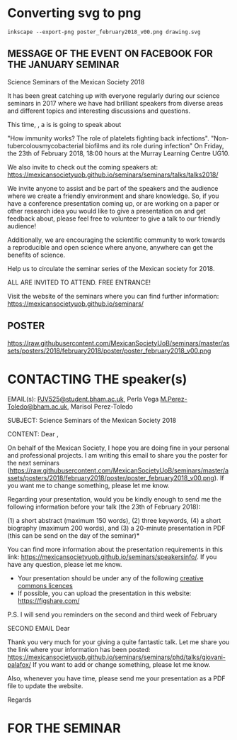 
# Converting svg to png

```
inkscape --export-png poster_february2018_v00.png drawing.svg
```

## MESSAGE OF THE EVENT ON FACEBOOK FOR THE JANUARY SEMINAR

Science Seminars of the Mexican Society 2018

It has been great catching up with everyone regularly during our science
seminars in 2017 where we have had brilliant speakers from diverse areas and
different topics and interesting discussions and questions.

This time, , a  is is going to speak about

"How immunity works? The role of platelets fighting back infections".
"Non-tubercolousmycobacterial biofilms and its role during infection"
On Friday, the 23th of February 2018, 18:00 hours at the Murray Learning Centre UG10.

We also invite to check out the coming speakers at:
https://mexicansocietyuob.github.io/seminars/seminars/talks/talks2018/

We invite anyone to assist and be part of the speakers and the audience
where we create a friendly environment and share knowledge.
So, if you have a conference presentation coming up, or are
working on a paper or other research idea you would like to give a
presentation on and get feedback about, please feel free to volunteer
to give a talk to our friendly audience!

Additionally, we are encouraging the scientific community to work towards
a reproducible and open science where anyone, anywhere can get the
benefits of science.

Help us to circulate the seminar series of the Mexican society for 2018.

ALL ARE INVITED TO ATTEND.
FREE ENTRANCE!

Visit the website of the seminars where you can find further information:
https://mexicansocietyuob.github.io/seminars/

## POSTER
https://raw.githubusercontent.com/MexicanSocietyUoB/seminars/master/assets/posters/2018/february2018/poster/poster_february2018_v00.png




# CONTACTING THE speaker(s)
EMAIL(s):
PJV525@student.bham.ac.uk, Perla Vega
M.Perez-Toledo@bham.ac.uk, Marisol Perez-Toledo

SUBJECT:
Science Seminars of the Mexican Society 2018

CONTENT:
Dear ,

On behalf of the Mexican Society, I hope you are doing fine in your personal and professional projects.
I am writing this email to share you the poster for the next seminars (https://raw.githubusercontent.com/MexicanSocietyUoB/seminars/master/assets/posters/2018/february2018/poster/poster_february2018_v00.png). If you want me to change something, please let me know.

Regarding your presentation, would you be kindly enough to send me the following
information before your talk (the 23th of February 2018):

(1) a short abstract (maximum 150 words),
(2) three keywords,
(4) a short biography (maximum 200 words), and
(3) a 20-minute presentation in PDF (this can be send on the day of the seminar)*

You can find more information about the presentation requirements in
this link: https://mexicansocietyuob.github.io/seminars/speakersinfo/.
If you have any question, please let me know.
* Your presentation should be under any of the following [creative commons licences](https://creativecommons.org/licenses/)
* If possible, you can upload the presentation in this website: https://figshare.com/

P.S. I will send you reminders on the second and third week of February


SECOND EMAIL
Dear

Thank you very much for your giving a quite fantastic talk.
Let me share you the link where your information has been posted: https://mexicansocietyuob.github.io/seminars/seminars/phd/talks/giovani-palafox/
If you want to add or change something, please let me know.

Also, whenever you have time, please send me your presentation as a PDF file to update the website.

Regards


# FOR THE SEMINAR
